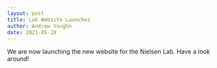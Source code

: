 ```yaml
---
layout: post
title: Lab Website Launches
author: Andrew Vaughn
date: 2021-05-28
---
```


We are now launching the new website for the Nielsen Lab. Have a look around!